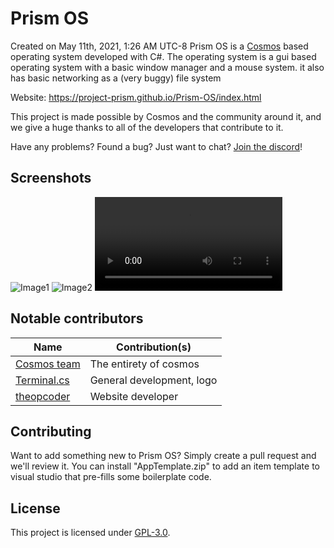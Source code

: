 # Prism OS

Created on May 11th, 2021, 1:26 AM UTC-8
Prism OS is a [Cosmos](https://github.com/CosmosOS/Cosmos) based operating system developed with C#. The operating system is a gui based operating system with a basic window manager and a mouse system. it also has basic networking as a (very buggy) file system

Website: https://project-prism.github.io/Prism-OS/index.html

This project is made possible by Cosmos and the community around it, and we give a huge thanks to all of the developers that contribute to it.

Have any problems? Found a bug? Just want to chat? [Join the discord](https://discord.gg/DdERgtGmF6)!

## Screenshots
![Image1](https://raw.githubusercontent.com/Project-Prism/Prism-OS/main/Images/1.png)
![Image2](https://raw.githubusercontent.com/Project-Prism/Prism-OS/main/Images/2.png)
![Video1](https://raw.githubusercontent.com/Project-Prism/Prism-OS/main/Images/1.mp4)

## Notable contributors
| Name                                                  | Contribution(s)              |
|-------------------------------------------------------|------------------------------|
| [Cosmos team](https://github.com/CosmosOS/Cosmos)     | The entirety of cosmos       |
| [Terminal.cs](https://github.com/terminal-cs)         | General development, logo    |
| [theopcoder](https://github.com/theopcoder)           | Website developer            |																    |

## Contributing

Want to add something new to Prism OS? Simply create a pull request and we'll review it.
You can install "AppTemplate.zip" to add an item template to visual studio that pre-fills some boilerplate code.

## License

This project is licensed under [GPL-3.0](https://github.com/Project-Prism/Prism-OS/blob/main/LICENSE).
